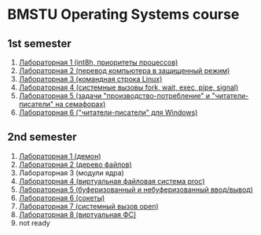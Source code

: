 # BMSTU Operating Systems course

## 1st semester

1. [Лабораторная 1 (int8h, приоритеты процессов)](semester1/lab1)
2. [Лабораторная 2 (перевод компьютера в защищенный режим)](semester1/lab2/p.asm)  
3. [Лабораторная 3 (командная строка Linux)](semester1/lab3/main.c)
4. [Лабораторная 4 (системные вызовы fork, wait, exec, pipe, signal)](semester1/lab4)
5. [Лабораторная 5 (задачи "производство-потребление" и "читатели-писатели" на семафорах)](semester1/lab5)
6. [Лабораторная 6 ("читатели-писатели" для Windows)](semester1/lab6/main.c)  

## 2nd semester

1. [Лабораторная 1 (демон)](semester2/lab1/main.c)
2. [Лабораторная 2 (дерево файлов)](semester2/lab2)
3. Лабораторная 3 (модули ядра)
4. [Лабораторная 4 (виртуальная файловая система proc)](semester2/lab4_proc)
5. [Лабораторная 5 (буферизованный и небуферизованный ввод/вывод)](semester2/lab5_open)
6. [Лабораторная 6 (сокеты)](semester2/lab6_sockets)
7. [Лабораторная 7 (системный вызов open)](semester2/lab7_open/report.pdf)
8. [Лабораторная 8 (виртуальная ФС)](semester2/lab8_vps)
9. not ready
